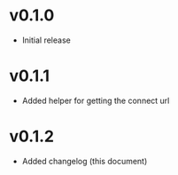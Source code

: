 # v0.1.0

 - Initial release

# v0.1.1

 - Added helper for getting the connect url

 # v0.1.2

 - Added changelog (this document)

 